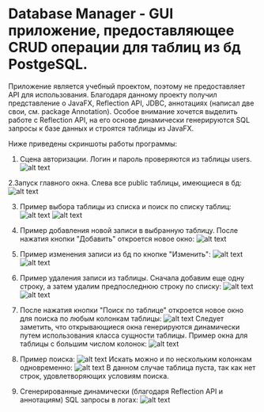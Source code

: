 # Database Manager - GUI приложение, предоставляющее CRUD операции для таблиц из бд PostgeSQL.
Приложение является учебный проектом, поэтому не предоставляет API для использования.
Благодаря данному проекту получил представление о  JavaFX, Reflection API, JDBC, аннотациях (написал две свои, см. package Annotation).
Особое внимание хочется выделить работе с Reflection API, на его основе динамически генерируются SQL запросы к базе данных и строятся таблицы из JavaFX.


Ниже приведены скриншоты работы программы:
1. Сцена авторизации. Логин и пароль проверяются из таблицы users.
![alt text](screenshots/1.PNG "Сцена авторизации")

2.Запуск главного окна. Слева все public таблицы, имеющиеся в бд:
![alt text](screenshots/2.PNG "Главное рабочее окно")

3. Пример выбора таблицы из списка и поиск по списку таблиц:
![alt text](screenshots/3.PNG "Пример поиска по таблицам")
![alt text](screenshots/4.PNG "Выбор одной из таблиц списка")

4. Пример добавления новой записи в выбранную таблицу. После нажатия кнопки "Добавить" откроется новое окно:
![alt text](screenshots/5.PNG "Добавление новой записи")

5. Пример изменения записи из бд по кнопке "Изменить":
![alt text](screenshots/6.PNG "Изменение ранее добавленой записи")
![alt text](screenshots/7.PNG "Результат изменения")

6. Пример удаления записи из таблицы. Сначала добавим еще одну строку, а затем удалим предпоследнюю строку по списку:
![alt text](screenshots/8.PNG "Добавление еще одной строки")
![alt text](screenshots/9.PNG "Удаление предпоследней строки")

7. После нажатия кнопки "Поиск по таблице" откроется новое окно для поиска по любым колонкам таблицы:
![alt text](screenshots/10.PNG "Окно поиска по таблице")
Следует заметить, что открывающиеся окна генерируются динамически путем использования
класса сущности таблицы. Пример окна для таблицы с большим числом колонок:
![alt text](screenshots/11.PNG "Окно поиска по таблице с большим числом колонок")

8. Пример поиска:
![alt text](screenshots/12.PNG "Поиск по одной из колонок таблицы")
Искать можно и по нескольким колонкам одновременно:
![alt text](screenshots/13.PNG "Поиск по двум из колонкам таблицы")
В данном случае таблица пуста, так как нет строк, удовлетворяющих условиям поиска.

9. Сгенерированные динамически (благодаря Reflection API и аннотациям) SQL запросы в логах:
![alt text](screenshots/11.PNG "Логи запросов к БД")

